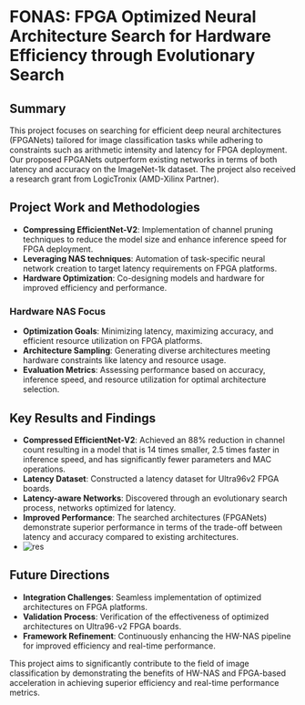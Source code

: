 # FONAS: FPGA Optimized Neural Architecture Search for Hardware Efficiency through Evolutionary Search

## Summary
This project focuses on searching for efficient deep neural architectures (FPGANets) tailored for image classification tasks while adhering to constraints such as arithmetic intensity and latency for FPGA deployment. Our proposed FPGANets outperform existing networks in terms of both latency and accuracy on the ImageNet-1k dataset. The project also received a research grant from LogicTronix (AMD-Xilinx Partner).

## Project Work and Methodologies
- **Compressing EfficientNet-V2**: Implementation of channel pruning techniques to reduce the model size and enhance inference speed for FPGA deployment.
- **Leveraging NAS techniques**: Automation of task-specific neural network creation to target latency requirements on FPGA platforms.
- **Hardware Optimization**: Co-designing models and hardware for improved efficiency and performance.

### Hardware NAS Focus
- **Optimization Goals**: Minimizing latency, maximizing accuracy, and efficient resource utilization on FPGA platforms.
- **Architecture Sampling**: Generating diverse architectures meeting hardware constraints like latency and resource usage.
- **Evaluation Metrics**: Assessing performance based on accuracy, inference speed, and resource utilization for optimal architecture selection.

## Key Results and Findings
- **Compressed EfficientNet-V2**: Achieved an 88% reduction in channel count resulting in a model that is 14 times smaller, 2.5 times faster in inference speed, and has significantly fewer parameters and MAC operations.
- **Latency Dataset**: Constructed a latency dataset for Ultra96v2 FPGA boards.
- **Latency-aware Networks**: Discovered through an evolutionary search process, networks optimized for latency.
- **Improved Performance**: The searched architectures (FPGANets) demonstrate superior performance in terms of the trade-off between latency and accuracy compared to existing architectures.
- ![res](https://github.com/FPGA-Vision/FONAS/assets/50907565/e37a749d-6905-4a5b-b943-37ee1592b7f8)

## Future Directions
- **Integration Challenges**: Seamless implementation of optimized architectures on FPGA platforms.
- **Validation Process**: Verification of the effectiveness of optimized architectures on Ultra96-v2 FPGA boards.
- **Framework Refinement**: Continuously enhancing the HW-NAS pipeline for improved efficiency and real-time performance.

This project aims to significantly contribute to the field of image classification by demonstrating the benefits of HW-NAS and FPGA-based acceleration in achieving superior efficiency and real-time performance metrics.
